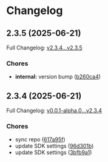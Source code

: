 # Changelog

## 2.3.5 (2025-06-21)

Full Changelog: [v2.3.4...v2.3.5](https://github.com/Boomchainlab/chonk9k/compare/v2.3.4...v2.3.5)

### Chores

* **internal:** version bump ([b260ca4](https://github.com/Boomchainlab/chonk9k/commit/b260ca463a360d94cf508db1b743e3d021d71e23))

## 2.3.4 (2025-06-21)

Full Changelog: [v0.0.1-alpha.0...v2.3.4](https://github.com/Boomchainlab/chonk9k/compare/v0.0.1-alpha.0...v2.3.4)

### Chores

* sync repo ([617a95f](https://github.com/Boomchainlab/chonk9k/commit/617a95f925b96b9493bf4ac9c937f1bddfbc6042))
* update SDK settings ([96d301b](https://github.com/Boomchainlab/chonk9k/commit/96d301bbdd4e66e317a4f66fcf4976a254c1fa4e))
* update SDK settings ([3bfb9a1](https://github.com/Boomchainlab/chonk9k/commit/3bfb9a1a4ea4e1f7343f005f05024adb1895ff1c))
